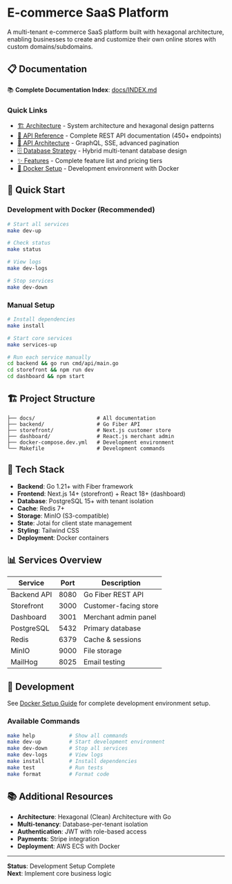 # E-commerce SaaS Platform

A multi-tenant e-commerce SaaS platform built with hexagonal architecture, enabling businesses to create and customize their own online stores with custom domains/subdomains.

## 📋 Documentation

📚 **Complete Documentation Index**: [docs/INDEX.md](./docs/INDEX.md)

### **Quick Links**
- [🏗️ Architecture](./docs/ARCHITECTURE.md) - System architecture and hexagonal design patterns
- [📡 API Reference](./docs/API_REFERENCE.md) - Complete REST API documentation (450+ endpoints)
- [🚀 API Architecture](./docs/API_ARCHITECTURE.md) - GraphQL, SSE, advanced pagination
- [🗄️ Database Strategy](./docs/DATABASE.md) - Hybrid multi-tenant database design
- [✨ Features](./docs/FEATURES.md) - Complete feature list and pricing tiers  
- [🐳 Docker Setup](./docs/README-DOCKER.md) - Development environment with Docker

## 🚀 Quick Start

### Development with Docker (Recommended)
```bash
# Start all services
make dev-up

# Check status
make status

# View logs  
make dev-logs

# Stop services
make dev-down
```

### Manual Setup
```bash
# Install dependencies
make install

# Start core services
make services-up

# Run each service manually
cd backend && go run cmd/api/main.go
cd storefront && npm run dev  
cd dashboard && npm start
```

## 🏗️ Project Structure

```
├── docs/                    # All documentation
├── backend/                 # Go Fiber API
├── storefront/              # Next.js customer store  
├── dashboard/               # React.js merchant admin
├── docker-compose.dev.yml   # Development environment
└── Makefile                 # Development commands
```

## 🎯 Tech Stack

- **Backend**: Go 1.21+ with Fiber framework
- **Frontend**: Next.js 14+ (storefront) + React 18+ (dashboard)
- **Database**: PostgreSQL 15+ with tenant isolation
- **Cache**: Redis 7+
- **Storage**: MinIO (S3-compatible)
- **State**: Jotai for client state management
- **Styling**: Tailwind CSS
- **Deployment**: Docker containers

## 📊 Services Overview

| Service | Port | Description |
|---------|------|-------------|
| Backend API | 8080 | Go Fiber REST API |
| Storefront | 3000 | Customer-facing store |
| Dashboard | 3001 | Merchant admin panel |
| PostgreSQL | 5432 | Primary database |
| Redis | 6379 | Cache & sessions |
| MinIO | 9000 | File storage |
| MailHog | 8025 | Email testing |

## 🔧 Development

See [Docker Setup Guide](./docs/README-DOCKER.md) for complete development environment setup.

### Available Commands
```bash
make help           # Show all commands
make dev-up         # Start development environment
make dev-down       # Stop all services
make dev-logs       # View logs
make install        # Install dependencies
make test           # Run tests
make format         # Format code
```

## 📚 Additional Resources

- **Architecture**: Hexagonal (Clean) Architecture with Go
- **Multi-tenancy**: Database-per-tenant isolation
- **Authentication**: JWT with role-based access
- **Payments**: Stripe integration
- **Deployment**: AWS ECS with Docker

---

**Status**: Development Setup Complete  
**Next**: Implement core business logic